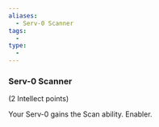 ```yaml
---
aliases:
  - Serv-0 Scanner
tags:
  - 
type:
  - 
---
```

### Serv-0 Scanner

(2 Intellect points)

Your Serv-0 gains the Scan ability. Enabler.